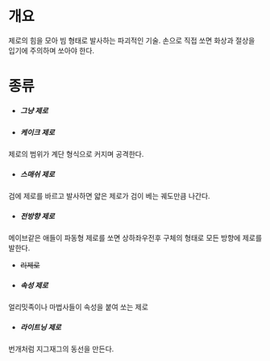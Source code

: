 # 개요
제로의 힘을 모아 빔 형태로 발사하는 파괴적인 기술. 손으로 직접 쏘면 화상과 절상을 입기에 주의하며 쏘아야 한다.

# 종류
- ##### 그냥 제로
- ##### 케이크 제로
제로의 범위가 계단 형식으로 커지며 공격한다.
- ##### 스매쉬 제로
검에 제로를 바르고 발사하면 얇은 제로가 검이 베는 궤도만큼 나간다.
- ##### 전방향 제로
메이브같은 애들이 파동형 제로를 쏘면 상하좌우전후 구체의 형태로 모든 방향에 제로를 발한다.
- ~~리제로~~
- ##### 속성 제로
얼리밋족이나 마법사들이 속성을 붙여 쏘는 제로
- ##### 라이트닝 제로
번개처럼 지그재그의 동선을 만든다.